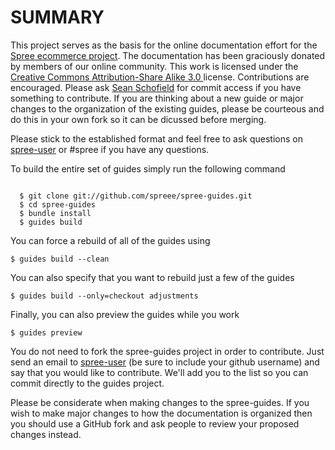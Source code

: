 SUMMARY
=======

This project serves as the basis for the online documentation effort for the [Spree ecommerce project](http://spreecommerce.com).  The documentation has been graciously donated by members of our online community.  This work is licensed under the [Creative Commons Attribution-Share Alike 3.0 ](http://creativecommons.org/licenses/by-sa/3.0/) license.  Contributions are encouraged.  Please ask [Sean Schofield](http://github.com/schof) for commit access if you have something to contribute.  If you are thinking about a new guide or major changes to the organization of the existing guides, please be courteous and do this in your own fork so it can be dicussed before merging.

Please stick to the established format and feel free to ask questions on [spree-user](http://groups.google.com/group/spree-user) or #spree if you have any questions.

To build the entire set of guides simply run the following command

<pre><code>
  $ git clone git://github.com/spreee/spree-guides.git
  $ cd spree-guides
  $ bundle install
  $ guides build
</code></pre>

You can force a rebuild of all of the guides using

```
$ guides build --clean
```

You can also specify that you want to rebuild just a few of the guides

```
$ guides build --only=checkout adjustments
```

Finally, you can also preview the guides while you work

```
$ guides preview
```

You do not need to fork the spree-guides project in order to contribute.  Just send an email to [spree-user](http://groups.google.com/group/spree-user) (be sure to include your github username) and say that you would like to contribute.  We'll add you to the list so you can commit directly to the guides project.

Please be considerate when making changes to the spree-guides.  If you wish to make major changes to how the documentation is organized then you should use a GitHub fork and ask people to review your proposed changes instead.
